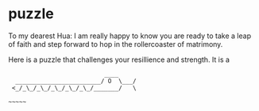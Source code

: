 # puzzle


To my dearest Hua: I am really happy to know you are ready to take a leap of faith and step forward to hop in the rollercoaster of matrimony.

Here is a puzzle that challenges your resillience and strength. It is a
```
                           ____
  ________________________/ O  \___/
 <_/_\_/_\_/_\_/_\_/_\_/_______/   \

~~~~~
```




